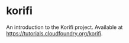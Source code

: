 # korifi

An introduction to the Korifi project. Available at https://tutorials.cloudfoundry.org/korifi.
